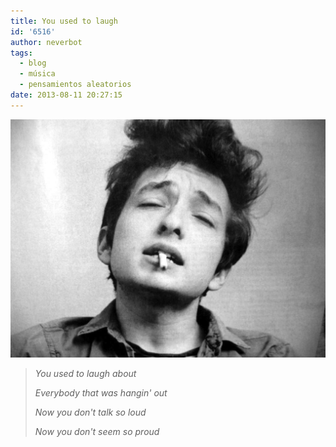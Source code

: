 ```yaml
---
title: You used to laugh
id: '6516'
author: neverbot
tags:
  - blog
  - música
  - pensamientos aleatorios
date: 2013-08-11 20:27:15
---
```


![Bob Dylan](./you-used-to-laugh/bob-dylan.jpg)

> _You used to laugh about_ 
>
> _Everybody that was hangin' out_ 
>
> _Now you don't talk so loud_ 
>
> _Now you don't seem so proud_